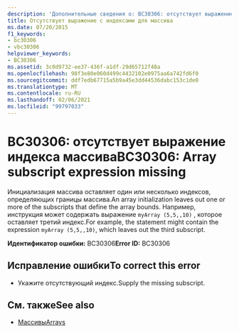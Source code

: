 ```yaml
---
description: 'Дополнительные сведения о: BC30306: отсутствует выражение индексов массива'
title: Отсутствует выражение с индексами для массива
ms.date: 07/20/2015
f1_keywords:
- bc30306
- vbc30306
helpviewer_keywords:
- BC30306
ms.assetid: 3c0d9732-ee37-436f-a1df-29d65712f48a
ms.openlocfilehash: 98f3e80e060d499c4432102e0975aa6a742fd6f0
ms.sourcegitcommit: ddf7edb67715a5b9a45e3dd44536dabc153c1de0
ms.translationtype: MT
ms.contentlocale: ru-RU
ms.lasthandoff: 02/06/2021
ms.locfileid: "99797033"
---
```

# <a name="bc30306-array-subscript-expression-missing"></a><span data-ttu-id="cbbc9-103">BC30306: отсутствует выражение индекса массива</span><span class="sxs-lookup"><span data-stu-id="cbbc9-103">BC30306: Array subscript expression missing</span></span>

<span data-ttu-id="cbbc9-104">Инициализация массива оставляет один или несколько индексов, определяющих границы массива.</span><span class="sxs-lookup"><span data-stu-id="cbbc9-104">An array initialization leaves out one or more of the subscripts that define the array bounds.</span></span> <span data-ttu-id="cbbc9-105">Например, инструкция может содержать выражение `myArray (5,5,,10)` , которое оставляет третий индекс.</span><span class="sxs-lookup"><span data-stu-id="cbbc9-105">For example, the statement might contain the expression `myArray (5,5,,10)`, which leaves out the third subscript.</span></span>

 <span data-ttu-id="cbbc9-106">**Идентификатор ошибки:** BC30306</span><span class="sxs-lookup"><span data-stu-id="cbbc9-106">**Error ID:** BC30306</span></span>

## <a name="to-correct-this-error"></a><span data-ttu-id="cbbc9-107">Исправление ошибки</span><span class="sxs-lookup"><span data-stu-id="cbbc9-107">To correct this error</span></span>

- <span data-ttu-id="cbbc9-108">Укажите отсутствующий индекс.</span><span class="sxs-lookup"><span data-stu-id="cbbc9-108">Supply the missing subscript.</span></span>

## <a name="see-also"></a><span data-ttu-id="cbbc9-109">См. также</span><span class="sxs-lookup"><span data-stu-id="cbbc9-109">See also</span></span>

- [<span data-ttu-id="cbbc9-110">Массивы</span><span class="sxs-lookup"><span data-stu-id="cbbc9-110">Arrays</span></span>](../../programming-guide/language-features/arrays/index.md)
